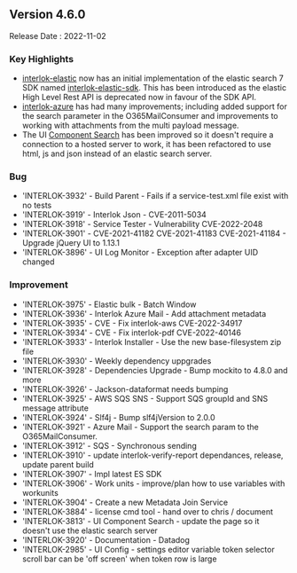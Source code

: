 ## Version 4.6.0 ##

Release Date : 2022-11-02

### Key Highlights

- [interlok-elastic](https://github.com/adaptris/interlok-elastic) now has an initial implementation of the elastic search 7 SDK named [interlok-elastic-sdk](https://github.com/adaptris/interlok-elastic/tree/develop/interlok-elastic-sdk). This has been introduced as the elastic High Level Rest API is deprecated now in favour of the SDK API.
- [interlok-azure](https://github.com/adaptris/interlok-azure) has had many improvements; including added support for the search parameter in the O365MailConsumer and improvements to working with attachments from the multi payload message.
- The UI [Component Search](https://interlok.adaptris.net/interlok-docs/#/pages/ui/ui-interlok-component-search) has been improved so it doesn't require a connection to a hosted server to work, it has been refactored to use html, js and json instead of an elastic search server.

### Bug

- 'INTERLOK-3932' - Build Parent - Fails if a service-test.xml file exist with no tests
- 'INTERLOK-3919' - Interlok Json - CVE-2011-5034
- 'INTERLOK-3918' - Service Tester - Vulnerability CVE-2022-2048
- 'INTERLOK-3901' - CVE-2021-41182 CVE-2021-41183 CVE-2021-41184 - Upgrade jQuery UI to 1.13.1
- 'INTERLOK-3896' - UI Log Monitor - Exception after adapter UID changed

### Improvement

- 'INTERLOK-3975' - Elastic bulk - Batch Window
- 'INTERLOK-3936' - Interlok Azure Mail - Add attachment metadata
- 'INTERLOK-3935' - CVE - Fix interlok-aws CVE-2022-34917
- 'INTERLOK-3934' - CVE - Fix interlok-pdf CVE-2022-40146
- 'INTERLOK-3933' - Interlok Installer - Use the new base-filesystem zip file
- 'INTERLOK-3930' - Weekly dependency uppgrades
- 'INTERLOK-3928' - Dependencies Upgrade - Bump mockito to 4.8.0 and more
- 'INTERLOK-3926' - Jackson-dataformat needs bumping
- 'INTERLOK-3925' - AWS SQS SNS - Support SQS groupId and SNS message attribute
- 'INTERLOK-3924' - Slf4j - Bump slf4jVersion to 2.0.0
- 'INTERLOK-3921' - Azure Mail -  Support the search param to the O365MailConsumer.
- 'INTERLOK-3912' - SQS - Synchronous sending
- 'INTERLOK-3910' - update interlok-verify-report dependances, release, update parent build
- 'INTERLOK-3907' - Impl latest ES SDK
- 'INTERLOK-3906' - Work units - improve/plan how to use variables with workunits
- 'INTERLOK-3904' - Create a new Metadata Join Service
- 'INTERLOK-3884' - license cmd tool - hand over to chris / document
- 'INTERLOK-3813' - UI Component Search - update the page so it doesn't use the elastic search server
- 'INTERLOK-3920' - Documentation - Datadog
- 'INTERLOK-2985' - UI Config - settings editor variable token selector scroll bar can be 'off screen' when token row is large

